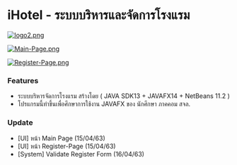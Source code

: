 # iHotel - ระบบบริหารและจัดการโรงแรม
[![logo2.png](https://i.postimg.cc/D0b87gfy/logo2.png)](https://postimg.cc/CnSFNbfW)

[![Main-Page.png](https://i.postimg.cc/Dzwx4gDT/Main-Page.png)](https://postimg.cc/LJGtrz2C)

[![Register-Page.png](https://i.postimg.cc/JhXgc6nf/Register-Page.png)](https://postimg.cc/rd8Qq95j)

### Features
- ระบบบริหารจัดการโรงแรม สร้างโดย ( JAVA SDK13 + JAVAFX14 + NetBeans 11.2 )
- โปรแกรมนี้ทำขึ้นเพื่อศึกษาการใช้งาน JAVAFX ของ นักศึกษา ภาคคอม สจล.

### Update
- [UI] หน้า Main Page (15/04/63)
- [UI] หน้า Register-Page (15/04/63)
- [System] Validate Register Form (16/04/63)